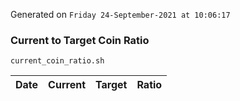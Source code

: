 Generated on `Friday 24-September-2021 at 10:06:17`

### Current to Target Coin Ratio
`current_coin_ratio.sh`

Date|Current|Target|Ratio
---|---|---|---
